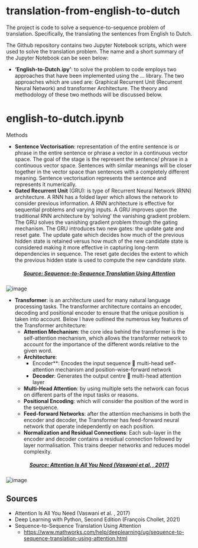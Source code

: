# translation-from-english-to-dutch

The project is code to solve a sequence-to-sequence problem of translation. Specifically, the translating the sentences from English to Dutch. 

The Github repository contains two Jupyter Notebook scripts, which were used to solve the translation problem. The name and a short summary of the Jupyter Notebook can be seen below:
- **‘English-to-Dutch.ipy’**: to solve the problem to code employs two approaches that have been implemented using the … library. The two approaches which are used are: Graphical Recurrent Unit (Recurrent Neural Network) and transformer Architecture. The theory and methodology of these two methods will be discussed below.

# english-to-dutch.ipynb

Methods
- **Sentence Vectorisation**: representation of the entire sentence is or phrase in the entire sentence or phrase a vector in a continuous vector space. The goal of the stage is the represent the sentence/ phrase in a continuous vector space. Sentences with similar meanings will be closer together in the vector space than sentences with a completely different meaning. Sentence vectorisation represents the sentence and represents it numerically. 
- **Gated Recurrent Unit** (GRU):  is type of Recurrent Neural Network (RNN) architecture. A RNN has a folded layer which allows the network to consider previous information. A RNN architecture is effective for sequential problems and varying inputs. A GRU improves upon the traditional RNN architecture by ‘solving’ the vanishing gradient problem. The GRU solves the vanishing gradient problem through the gating mechanism. The GRU introduces two new gates: the update gate and reset gate. The update gate which decides how much of the previous hidden state is retained versus how much of the new candidate state is considered making it more effective in capturing long-term dependencies in sequence. The reset gate decides the extent to which the previous hidden state is used to compute the new candidate state.

<h5 align="center"><ins>Source: Sequence-to-Sequence Translation Using Attention</ins> </h5>

![image](https://github.com/10Dennisw/translation-from-english-to-dutch/assets/119337144/e9f3e46f-7aca-4f3d-9bf8-f68b02950896)

- **Transformer**: is an architecture used for many natural language processing tasks. The transformer architecture contains an encoder, decoding and positional encoder to ensure that the unique position is taken into account. Below I have outlined the numerous key features of the Transformer architecture:
  - **Attention Mechanism**: the core idea behind the transformer is the self-attention mechanism, which allows the transformer network to account for the importance of the different words relative to the given word.
  - **Architecture**: 
    - Encoder**: Encodes the input sequence  multi-head self-attention mechanism and position-wise-forward network
    - **Decoder**: Generates the output centre  multi-head attention layer
  - **Multi-Head Attention**: by using multiple sets the network can focus on different parts of the input tasks or reasons.
  - **Positional Encoding**: which will consider the position of the word in the sequence.
  - **Feed-forward Networks**: after the attention mechanisms in both the encoder and decoder, the Transformer has feed-forward neural network that operate independently on each position.
  - **Normalization and Residual Connections**: Each sub-layer in the encoder and decoder contains a residual connection followed by layer normalisation. This trains deeper networks and reduces model complexity.

<h5 align="center"><ins>Source: Attention Is All You Need (Vaswani et al. , 2017) </ins> </h5>

![image](https://github.com/10Dennisw/translation-from-english-to-dutch/assets/119337144/366e7db8-3bf4-4dc7-b03e-3c950dc7695f)

## Sources
- Attention Is All You Need (Vaswani et al. , 2017)
- Deep Learning with Python, Second Edition (François Chollet, 2021)
- Sequence-to-Sequence Translation Using Attention
  - https://www.mathworks.com/help/deeplearning/ug/sequence-to-sequence-translation-using-attention.html 
